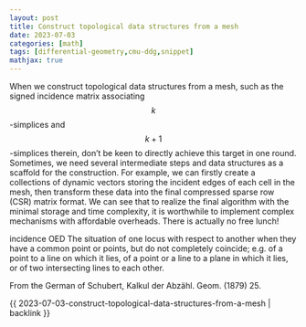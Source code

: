 ```yaml
---
layout: post
title: Construct topological data structures from a mesh
date: 2023-07-03
categories: [math]
tags: [differential-geometry,cmu-ddg,snippet]
mathjax: true
---
```


When we construct topological data structures from a mesh, such as the
signed incidence matrix associating $$k$$-simplices and
$$k+1$$-simplices therein, don’t be keen to directly achieve this target
in one round. Sometimes, we need several intermediate steps and data
structures as a scaffold for the construction. For example, we can
firstly create a collections of dynamic vectors storing the incident
edges of each cell in the mesh, then transform these data into the final
compressed sparse row (CSR) matrix format. We can see that to realize
the final algorithm with the minimal storage and time complexity, it is
worthwhile to implement complex mechanisms with affordable overheads.
There is actually no free lunch!

incidence OED The situation of one locus with respect to another
when they have a common point or points, but do not completely coincide;
e.g. of a point to a line on which it lies, of a point or a line to a
plane in which it lies, or of two intersecting lines to each other.

From the German of Schubert, Kalkul der Abzähl. Geom. (1879) 25.


{{ 2023-07-03-construct-topological-data-structures-from-a-mesh | backlink }}
